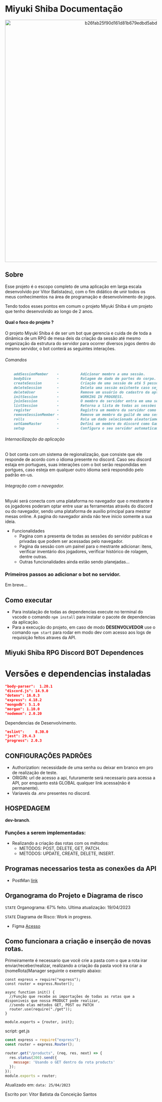 # Miyuki Shiba Documentação

<p align="center">
  <img width="800" alt="b26fab25f90d161d81b679edbd5abd24-Full" src="https://www.caixinhaquantica.com.br/wp-content/uploads/2019/07/Capa-Arte-RPG-scaled.jpg">
</p>

## Sobre

Esse projeto é o escopo completo de uma aplicação em larga escala desenvolvido por Vitor Batista(eu), com o fim didático
de unir todos os meus conhecimentos na área de programação e desenvolvimento de jogos.

Tendo todos esses pontos em comum o projeto Miyuki Shiba é um projeto que tenho desenvolvido ao longo de 2 anos.

#### Qual o foco do projeto ?

O projeto Miyuki Shiba é de ser um bot que gerencia e cuida de de toda a dinâmica de um RPG de mesa deis da criação da
sessão até mesmo organização da estrutura do servidor para ocorrer diversos jogos dentro do mesmo servidor, o bot
conterá as seguintes interações.

###### Comandos

```markdown
    addSessionMember    -          Adicionar membro a uma sessão.
    bodyDice            -          Rolagem de dado de partes do corpo.
    createSession       -          Criação de uma sessão de até 5 pessoas.
    deleteSession       -          Deleta uma sessão existente caso seja o dono/administrador do bot.
    deleteUser          -          Remove um usuário do cadastro da aplicação.
    initSession         -          WORKING IN PROGRESS.
    joinSession         -          O membro do servidor entra em uma sessão de RPG.
    listSession         -          Retorna a lista de todas as sessões de existentes para o servidor presente.
    register            -          Registra um membro da servidor como um jogador ou mestrante do servidor
    removeSessionMember -          Remove um membro da guild de uma sessão.
    rolls               -          Rola um dado selecionado aleatoriamente.
    setGameMaster       -          Defini um membro do discord como GameMaster do RPG.
    setup               -          Configura o seu servidor automaticamente para que o bot possa ser utilizado.
```

###### Internacilização da aplicação

O bot conta com um sistema de regionalização, que consiste que ele responde de acordo com o idioma presente no discord.
Caso seu discord estaja em portugues, suas interações com o bot serão respondidas em portgues, caso esteja em qualquer
outro idioma será respondido pelo padrão en-us.

###### Integração com o navegador.

Miyuki será conecta com uma plataforma no navegador que o mestrante e os jogadores poderam optar entre usar as
ferramentas atravês do discord ou do navegador, sendo uma plataforma de auxilio principal para mestrar mesas online.
A pagina do navegador ainda não teve inicio somente a sua ideia.

- Funcionalidades
  - Pagina com a presenta de todas as sessões do servidor publicas e privadas que podem ser acessadas pelo navegador.
  - Pagina da sessão com um painel para o mestrante adicionar: itens, verificar inventário dos jogadores, verificar
    histórico de rolagem, dentre outras.
  - Outras funcionalidades ainda estão sendo planejadas...

### Primeiros passos ao adicionar o bot no servidor.

Em breve...

## Como executar

- Para instalação de todas as dependencias execute no terminal do vscode o comando ``npm install`` para instalar o
  pacote de dependencias da aplicação.
- Para a execução do projeto, em caso de modo **DESENVOLVEDOR** use o comando ``npm start`` para rodar em modo dev com
  acesso aos logs de requisição feitos atraves da API.

## Miyuki Shiba RPG Discord BOT Dependences

# Versões e dependencias instaladas

```json linesn
"body-parser":  1.20.1
"discord.js": 14.9.0
"dotenv": 16.0.3
"express": 4.18.2
"mongodb": 5.1.0
"morgan": 1.10.0
"nodemon": 2.0.20
```

Dependencias de Desenvolvimento.

```json lines
"eslint":     8.30.0
"jest": 29.4.3
"progress": 2.0.3
```

## CONFIGURAÇÕES PADRÕES

- Authorization: necessidade de uma senha ou deixar em branco em pro de realização de teste.
- ORIGIN: url de acesso a api, futuramente será necessario para acessa a API, por enquanto está GLOBAL qualquer link
  acessa(não é permanente).
- Variaveis da .env presentes no discord.

## HOSPEDAGEM

**dev-branch**.

### Funções a serem implementadas:

- Realizando a criação das rotas com os métodos:
  - METÓDOS: POST, DELETE, GET, PATCH.
  - METÓDOS: UPDATE, CREATE, DELETE, INSERT.

## Programas necessarios testa as conexões da API

- PostMan [link](https://www.postman.com/)

## Organograma do Projeto e Diagrama de risco

``STATE`` Organograma: 67% feito. Ultima atualização: 19/04/2023

``STATE`` Diagrama de Risco: Work in progress.

- Figma [Acesso](https://www.figma.com/file/wzWFzWOM97VCZXOIXYpFjQ/RPG-DISCORD?node-id=0%3A1&t=MBehTUBtHElr3Am7-1)

## Como funcionara a criação e inserção de novas rotas.

Primeiramente é necessario que você crie a pasta com o que a rota irar enviar/receber/realizar, realizando a criação da
pasta você ira criar a (nomeRota)Manager seguinte o exemplo abaixo:

```Js
const express = require("express");
const router = express.Router();

async function init() {
  //Função que recebe as importações de todas as rotas que a disponiveis que nossa PRODUCT pode realizar, 
  //sendo elas métodos GET, POST ou PATCH
  router.use(require("./get"));
}

module.exports = {router, init};
```

script: get.js

```js
const express = require("express");
const router = express.Router();

router.get("/products", (req, res, next) => {
  res.status(200).send({
    message: 'Usando o GET dentro da rota products'
  });
});
module.exports = router;
```

Atualizado em: ```data: 25/04/2023```

Escrito por: Vitor Batista da Conceição Santos


